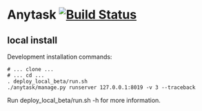 Anytask [![Build Status](https://github.com/znick/anytask/actions/workflows/anytask.yml/badge.svg)](https://github.com/znick/anytask/actions)
=======


local install
-------------

Development installation commands:

    # ... clone ...
    # ... cd ...
    . deploy_local_beta/run.sh
    ./anytask/manage.py runserver 127.0.0.1:8019 -v 3 --traceback

Run deploy_local_beta/run.sh -h for more information.
